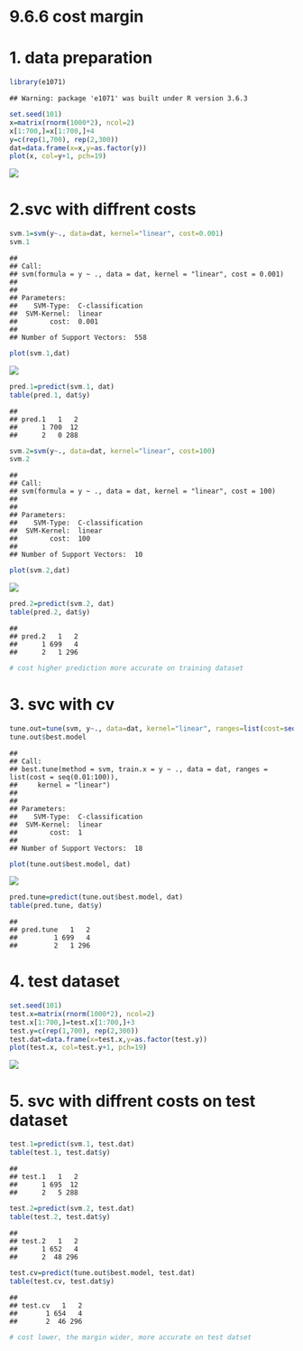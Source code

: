 9.6.6 cost margin
================

# 1. data preparation

``` r
library(e1071)
```

    ## Warning: package 'e1071' was built under R version 3.6.3

``` r
set.seed(101)
x=matrix(rnorm(1000*2), ncol=2)
x[1:700,]=x[1:700,]+4
y=c(rep(1,700), rep(2,300))
dat=data.frame(x=x,y=as.factor(y))
plot(x, col=y+1, pch=19)
```

![](9.6.6-cost-margin_files/figure-gfm/unnamed-chunk-1-1.png)<!-- -->

# 2.svc with diffrent costs

``` r
svm.1=svm(y~., data=dat, kernel="linear", cost=0.001)
svm.1
```

    ## 
    ## Call:
    ## svm(formula = y ~ ., data = dat, kernel = "linear", cost = 0.001)
    ## 
    ## 
    ## Parameters:
    ##    SVM-Type:  C-classification 
    ##  SVM-Kernel:  linear 
    ##        cost:  0.001 
    ## 
    ## Number of Support Vectors:  558

``` r
plot(svm.1,dat)
```

![](9.6.6-cost-margin_files/figure-gfm/unnamed-chunk-2-1.png)<!-- -->

``` r
pred.1=predict(svm.1, dat)
table(pred.1, dat$y)
```

    ##       
    ## pred.1   1   2
    ##      1 700  12
    ##      2   0 288

``` r
svm.2=svm(y~., data=dat, kernel="linear", cost=100)
svm.2
```

    ## 
    ## Call:
    ## svm(formula = y ~ ., data = dat, kernel = "linear", cost = 100)
    ## 
    ## 
    ## Parameters:
    ##    SVM-Type:  C-classification 
    ##  SVM-Kernel:  linear 
    ##        cost:  100 
    ## 
    ## Number of Support Vectors:  10

``` r
plot(svm.2,dat)
```

![](9.6.6-cost-margin_files/figure-gfm/unnamed-chunk-2-2.png)<!-- -->

``` r
pred.2=predict(svm.2, dat)
table(pred.2, dat$y)
```

    ##       
    ## pred.2   1   2
    ##      1 699   4
    ##      2   1 296

``` r
# cost higher prediction more accurate on training dataset
```

# 3. svc with cv

``` r
tune.out=tune(svm, y~., data=dat, kernel="linear", ranges=list(cost=seq(0.01:100)))
tune.out$best.model
```

    ## 
    ## Call:
    ## best.tune(method = svm, train.x = y ~ ., data = dat, ranges = list(cost = seq(0.01:100)), 
    ##     kernel = "linear")
    ## 
    ## 
    ## Parameters:
    ##    SVM-Type:  C-classification 
    ##  SVM-Kernel:  linear 
    ##        cost:  1 
    ## 
    ## Number of Support Vectors:  18

``` r
plot(tune.out$best.model, dat)
```

![](9.6.6-cost-margin_files/figure-gfm/unnamed-chunk-3-1.png)<!-- -->

``` r
pred.tune=predict(tune.out$best.model, dat)
table(pred.tune, dat$y)
```

    ##          
    ## pred.tune   1   2
    ##         1 699   4
    ##         2   1 296

# 4. test dataset

``` r
set.seed(101)
test.x=matrix(rnorm(1000*2), ncol=2)
test.x[1:700,]=test.x[1:700,]+3
test.y=c(rep(1,700), rep(2,300))
test.dat=data.frame(x=test.x,y=as.factor(test.y))
plot(test.x, col=test.y+1, pch=19)
```

![](9.6.6-cost-margin_files/figure-gfm/unnamed-chunk-4-1.png)<!-- -->

# 5. svc with diffrent costs on test dataset

``` r
test.1=predict(svm.1, test.dat)
table(test.1, test.dat$y)
```

    ##       
    ## test.1   1   2
    ##      1 695  12
    ##      2   5 288

``` r
test.2=predict(svm.2, test.dat)
table(test.2, test.dat$y)
```

    ##       
    ## test.2   1   2
    ##      1 652   4
    ##      2  48 296

``` r
test.cv=predict(tune.out$best.model, test.dat)
table(test.cv, test.dat$y)
```

    ##        
    ## test.cv   1   2
    ##       1 654   4
    ##       2  46 296

``` r
# cost lower, the margin wider, more accurate on test datset
```
